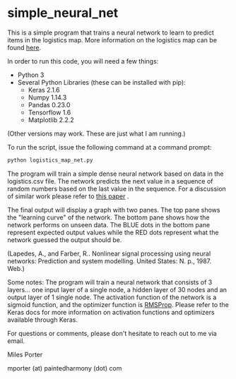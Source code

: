 # simple_neural_net

This is a simple program that trains a neural network to learn to predict items in the logistics map.  More information
on the logistics map can be found [here](https://en.wikipedia.org/wiki/Feigenbaum_constants).
 
 In order to run this code, you will need a few things:
 
 + Python 3
 + Several Python Libraries (these can be installed with pip):
    + Keras 2.1.6
    + Numpy 1.14.3
    + Pandas 0.23.0
    + Tensorflow 1.6
    + Matplotlib 2.2.2
    
(Other versions may work.  These are just what I am running.)

To run the script, issue the following command at a command prompt:
```python 
python logistics_map_net.py
```

The program will train a simple dense neural network based on data in the logistics.csv file.  The network predicts
the next value in a sequence of random numbers based on the last value in the sequence.  For a discussion of similar
work please refer to [this paper](https://www.osti.gov/biblio/5470451-nonlinear-signal-processing-using-neural-networks-prediction-system-modelling)
.

The final output will display a graph with two panes.  The top pane shows the "learning curve" of the network.  The
bottom pane shows how the network performs on unseen data.  The BLUE dots in the bottom pane represent expected output 
values while the RED dots represent what the network guessed the output should be.

(Lapedes, A., and Farber, R.. Nonlinear signal processing using neural networks: Prediction and system modelling. United States: N. p., 1987. Web.)

Some notes: The program will train a neural network that consists of 3 layers...  one input layer of a single node, a hidden layer 
of 30 nodes and an output layer of 1 single node.  The activation function of the network is a sigmoid function, and the
optimizer function is [RMSProp](http://www.cs.toronto.edu/~tijmen/csc321/slides/lecture_slides_lec6.pdf).  Please refer
to the Keras docs for more information on activation functions and optimizers available through Keras.

For questions or comments, please don't hesitate to reach out to me via email.

Miles Porter

mporter (at) paintedharmony (dot) com
 